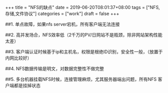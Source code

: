 +++
title = "NFS的缺点"
date = 2019-06-20T08:01:37+08:00
tags = ["NFS,存储,文件协议"]
categories = ["work"]
draft = false
+++

##1. 单点故障，如果nfs server宕机，所有客户端无法连接

##2. 高并发场合，NFS效率低（2千万的PV/日网站不是瓶颈，除非网站架构性能太差）

##3. 客户端认证时候基于ip和主机名，权限是根绝ID识别，安全性一般，（放置于内网比较好）

##4. NFS数据传输是明文，对数据完整性不做完整

##5. 多台机器挂载NFS时候，连接管理麻烦，尤其服务器端出问题，所有NFS 客户端都是挂掉状态
